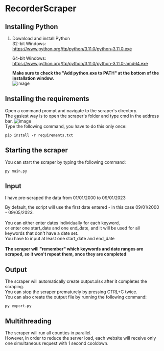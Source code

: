 # RecorderScraper

## Installing Python
1) Download and install Python<br/>
	32-bit Windows:<br/>
	https://www.python.org/ftp/python/3.11.0/python-3.11.0.exe<br/>
	
	64-bit Windows:<br/>
	https://www.python.org/ftp/python/3.11.0/python-3.11.0-amd64.exe<br/>
	
	**Make sure to check the "Add python.exe to PATH" at the bottom of the installation window.**<br/>
	![image](https://drive.google.com/uc?export=view&id=1CqbfL0qezreCyh4GvQTOmwwILhPlwWnO)

## Installing the requirements
Open a command prompt and navigate to the scraper's directory.<br/> 
The easiest way is to open the scraper's folder and type cmd in the address bar.
![image](https://drive.google.com/uc?export=view&id=1MdOWMetTcP7cNo0YC9ZyLTFTU9fdEav1)
<br/>
Type the following command, you have to do this only once:<br/>
```
pip install -r requirements.txt
```

## Starting the scraper
You can start the scraper by typing the following command:<br/>
```
py main.py
```

## Input

I have pre-scraped the data from 01/01/2000 to 09/01/2023 <br/>

By default, the script will use the first date entered - in this case 09/01/2000 - 09/05/2023.<br/>
<br/>
You can either enter dates individually for each keyword, <br/>
or enter one start_date and one end_date, and it will be used for all keywords that don't have a date set.
<br/>
You have to input at least one start_date and end_date
<br/>
<br/>
**The scraper will "remember" which keywords and date ranges are scraped, so it won't repeat them, once they are completed**

## Output
The scraper will automatically create output.xlsx after it completes the scraping.<br/>
You can stop the scraper prematurely by pressing CTRL+C twice.<br/>
You can also create the output file by running the following command:<br/>
```
py export.py
```


## Multithreading

The scraper will run all counties in parallel. <br/>
However, in order to reduce the server load, each website will receive only one simultaneous request with 1 second cooldown.


